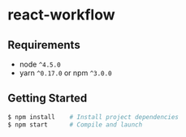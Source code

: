 # react-workflow

## Requirements
* node `^4.5.0`
* yarn `^0.17.0` or npm `^3.0.0`

## Getting Started

```bash
$ npm install    # Install project dependencies
$ npm start      # Compile and launch
```
